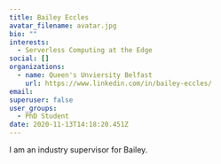 ```yaml
---
title: Bailey Eccles
avatar_filename: avatar.jpg
bio: ""
interests:
  - Serverless Computing at the Edge
social: []
organizations:
  - name: Queen's Unviersity Belfast
    url: https://www.linkedin.com/in/bailey-eccles/
email: 
superuser: false
user_groups:
  - PhD Student
date: 2020-11-13T14:18:20.451Z
---
```

I am an industry supervisor for Bailey.